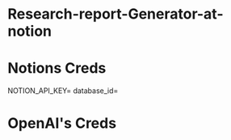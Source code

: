 # Research-report-Generator-at-notion

# Notions Creds
NOTION_API_KEY=
database_id=

# OpenAI's Creds